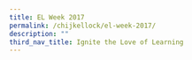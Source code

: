 ```yaml
---
title: EL Week 2017
permalink: /chijkellock/el-week-2017/
description: ""
third_nav_title: Ignite the Love of Learning
---
```

